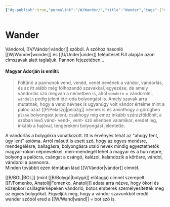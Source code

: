 ```yaml
---
{"dg-publish":true,"permalink":"/W/Wander/","title":"Wander","tags":["dg_uploaded"],"created":"2023-10-20T10:19","updated":"2023-11-08T04:23"}
---
```



# Wander

Vándorol, [[V/Vándor\|vándor]] szóból. A szóhoz hasonló [[W/Wonder\|wonder]] és [[U/Under\|under]] felépítését PJI alapján azon címszavak alatt taglaljuk. Pannon fejezetében...

#### Magyar Adorján is említi:

> Föltűnő a pannonok vend, venéd, venét nevének a vándor, vándorlás, és az itt alább még fölhozandó szavakkal, egyezése, de amely vándorlás szó megvan a németben is, ahol `wandern` = vándorolni, `wandeln` pedig jelent ide-oda bolyongást is. Amely szavak arra mutatnak, hogy a vend névnek is ugyanúgy volt vándor értelme mint a palóc azaz [[P/Pelaszg\|pelazg]] névnek is és aminthogy a görögben `plane` bolyongást jelent, csakhogy míg emez inkább szárazföldönit, a szóban levő vánd- vend-, vent- szó ellenben valamikor, eredetileg, inkább a hajóval, tengerekeni bolyongást jelentette.  

A vándorlás a bolygókra vonatkozott. Itt is érvényes tehát az "ahogy fent, úgy lent" axióma. Arról másutt is esett szó, hogy az egyes menésre, mendegélésre, ballagásra, bolyongásra utaló nevek mindig egyeztethetők magyar-rokon népnevekkel: men-mendegél lehet a magyar és a hun népre, bolyong a palócra, csángat a csángó, kalézol, kalandozik a kőrösre, vándol, vándorol a pannonra.  
Minden továbbit ezen témában lásd [[V/Vándor\|vándor]] címnél.  

[[B/BOL\|BOL]] (mint [[B/Bolygó\|bolygó]] előtagja) címnél szerepelt [[F/Fomenko, Anatolij\|Fomenko, Anatolij]] adata arra nézve, hogy ókori és középkori csillagtérképeken vándorló, botos emberek személyesítették meg az egyes bolygókat. Figyeljük meg, hogy a vándor szavunkból eredő wander szóból ered a [[W/Wand\|wand]] = bot szó is.  